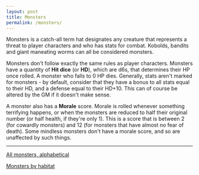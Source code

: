 ```yaml
---
layout: post
title: Monsters
permalink: /monsters/
---
```


Monsters is a catch-all term hat designates any creature that represents a threat to player characters and who has stats for combat. Kobolds, bandits and giant maneating worms can all be considered monsters.

Monsters don't follow exactly the same rules as player characters. Monsters have a quantity of <b>Hit dice</b> (or <b>HD</b>), which are d6s, that determines their HP once rolled. A monster who falls to 0 HP dies. Generally, stats aren't marked for monsters - by default, consider that they have a bonus to all stats equal to their HD, and a defense equal to their HD+10. This can of course be altered by the GM if it doesn't make sense.

A monster also has a <b>Morale</b> score. Morale is rolled whenever something terrifying happens, or when the monsters are reduced to half their original number (or half health, if they're only 1). This is a score that is between 2 (for cowardly monsters) and 12 (for monsters that have almost no fear of death). Some mindless monsters don't have a morale score, and so are unaffected by such things. 

***

[All monsters, alphabetical](https://bartapapa.github.io/legend/monsters/all)

[Monsters by habitat](https://bartapapa.github.io/legend/monsters/monsters-by-habitat)
